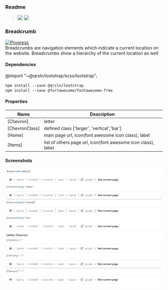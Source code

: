 ### Readme

> [![](https://img.shields.io/badge/Main-readme‌‌‌‌‌‌‌-white)](../../../readme.desc.md)
> [![](https://img.shields.io/badge/usage‌‌‌‌‌‌‌-orange)](usage.md)

### Breadcrumb

[![Progress](https://img.shields.io/badge/Demo-✔✔✔☐☐‌‌‌‌‌‌‌-blue)](https://krsln.github.io/NgLootBox/LootBox/Breadcrumb)  
Breadcrumbs are navigation elements which indicate a current location on the website. Breadcrumbs show a hierarchy of
the current location as well

#### Dependencies
@import "~@qrsln/lootstrap/scss/lootstrap";

```
npm install --save @qrsln/lootstrap
npm install --save @fortawesome/fontawesome-free
```

#### Properties

Name | Description
 --- | ---  
[Chevron] |letter
[ChevronClass] |defined class ['larger', 'vertical','bar']
[Home] | main page url, icon(font awesome icon class), label
[Items] | list of others page url, icon(font awesome icon class), label

#### Screenshots

![](Screenshots/Breadcrumb.png "Breadcrumb")
![](Screenshots/Breadcrumb-2.png "Breadcrumb")
